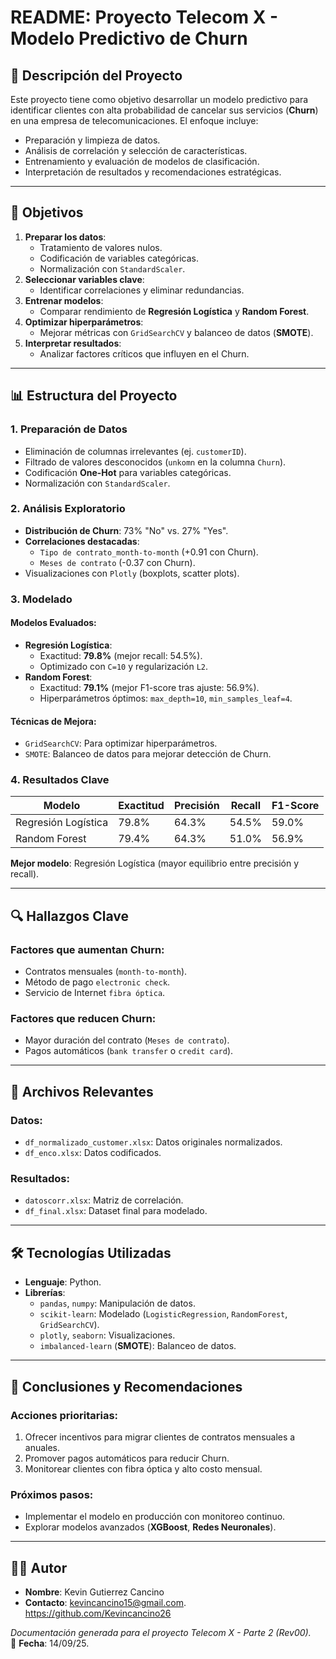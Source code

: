 # README: Proyecto Telecom X - Modelo Predictivo de Churn  

## 📌 Descripción del Proyecto  
Este proyecto tiene como objetivo desarrollar un modelo predictivo para identificar clientes con alta probabilidad de cancelar sus servicios (**Churn**) en una empresa de telecomunicaciones. El enfoque incluye:  
- Preparación y limpieza de datos.  
- Análisis de correlación y selección de características.  
- Entrenamiento y evaluación de modelos de clasificación.  
- Interpretación de resultados y recomendaciones estratégicas.  

---

## 🎯 Objetivos  
1. **Preparar los datos**:  
   - Tratamiento de valores nulos.  
   - Codificación de variables categóricas.  
   - Normalización con `StandardScaler`.  
2. **Seleccionar variables clave**:  
   - Identificar correlaciones y eliminar redundancias.  
3. **Entrenar modelos**:  
   - Comparar rendimiento de **Regresión Logística** y **Random Forest**.  
4. **Optimizar hiperparámetros**:  
   - Mejorar métricas con `GridSearchCV` y balanceo de datos (**SMOTE**).  
5. **Interpretar resultados**:  
   - Analizar factores críticos que influyen en el Churn.  

---

## 📊 Estructura del Proyecto  

### 1. Preparación de Datos  
- Eliminación de columnas irrelevantes (ej. `customerID`).  
- Filtrado de valores desconocidos (`unkomn` en la columna `Churn`).  
- Codificación **One-Hot** para variables categóricas.  
- Normalización con `StandardScaler`.  

### 2. Análisis Exploratorio  
- **Distribución de Churn**: 73% "No" vs. 27% "Yes".  
- **Correlaciones destacadas**:  
  - `Tipo de contrato_month-to-month` (+0.91 con Churn).  
  - `Meses de contrato` (-0.37 con Churn).  
- Visualizaciones con `Plotly` (boxplots, scatter plots).  

### 3. Modelado  
#### Modelos Evaluados:  
- **Regresión Logística**:  
  - Exactitud: **79.8%** (mejor recall: 54.5%).  
  - Optimizado con `C=10` y regularización `L2`.  
- **Random Forest**:  
  - Exactitud: **79.1%** (mejor F1-score tras ajuste: 56.9%).  
  - Hiperparámetros óptimos: `max_depth=10`, `min_samples_leaf=4`.  

#### Técnicas de Mejora:  
- `GridSearchCV`: Para optimizar hiperparámetros.  
- `SMOTE`: Balanceo de datos para mejorar detección de Churn.  

### 4. Resultados Clave  
| Modelo                | Exactitud | Precisión | Recall | F1-Score |  
|-----------------------|-----------|-----------|--------|----------|  
| Regresión Logística    | 79.8%     | 64.3%     | 54.5%  | 59.0%    |  
| Random Forest          | 79.4%     | 64.3%     | 51.0%  | 56.9%    |  

**Mejor modelo**: Regresión Logística (mayor equilibrio entre precisión y recall).  

---

## 🔍 Hallazgos Clave  
### Factores que **aumentan** Churn:  
- Contratos mensuales (`month-to-month`).  
- Método de pago `electronic check`.  
- Servicio de Internet `fibra óptica`.  

### Factores que **reducen** Churn:  
- Mayor duración del contrato (`Meses de contrato`).  
- Pagos automáticos (`bank transfer` o `credit card`).  

---

## 📂 Archivos Relevantes  
### Datos:  
- `df_normalizado_customer.xlsx`: Datos originales normalizados.  
- `df_enco.xlsx`: Datos codificados.  

### Resultados:  
- `datoscorr.xlsx`: Matriz de correlación.  
- `df_final.xlsx`: Dataset final para modelado.  

---

## 🛠️ Tecnologías Utilizadas  
- **Lenguaje**: Python.  
- **Librerías**:  
  - `pandas`, `numpy`: Manipulación de datos.  
  - `scikit-learn`: Modelado (`LogisticRegression`, `RandomForest`, `GridSearchCV`).  
  - `plotly`, `seaborn`: Visualizaciones.  
  - `imbalanced-learn` (**SMOTE**): Balanceo de datos.  

---

## 📝 Conclusiones y Recomendaciones  
### Acciones prioritarias:  
1. Ofrecer incentivos para migrar clientes de contratos mensuales a anuales.  
2. Promover pagos automáticos para reducir Churn.  
3. Monitorear clientes con fibra óptica y alto costo mensual.  

### Próximos pasos:  
- Implementar el modelo en producción con monitoreo continuo.  
- Explorar modelos avanzados (**XGBoost**, **Redes Neuronales**).  

---

## 👨‍💻 Autor  
- **Nombre**: Kevin Gutierrez Cancino  
- **Contacto**: kevincancino15@gmail.com. https://github.com/Kevincancino26  

*Documentación generada para el proyecto Telecom X - Parte 2 (Rev00).*  
📅 **Fecha**: 14/09/25. 
